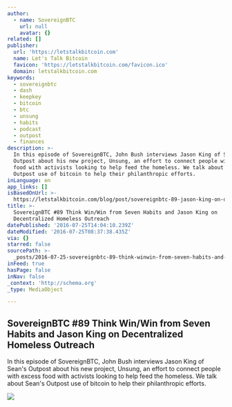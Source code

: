 ```yaml
---
author:
  - name: SovereignBTC
    url: null
    avatar: {}
related: []
publisher:
  url: 'https://letstalkbitcoin.com'
  name: Let's Talk Bitcoin
  favicon: 'https://letstalkbitcoin.com/favicon.ico'
  domain: letstalkbitcoin.com
keywords:
  - sovereignbtc
  - dash
  - keepkey
  - bitcoin
  - btc
  - unsung
  - habits
  - podcast
  - outpost
  - finances
description: >-
  In this episode of SovereignBTC, John Bush interviews Jason King of Sean's
  Outpost about his new project, Unsung, an effort to connect people with excess
  food with activists looking to help feed the homeless. We talk about Sean's
  Outpost use of bitcoin to help their philanthropic efforts.
inLanguage: en
app_links: []
isBasedOnUrl: >-
  https://letstalkbitcoin.com/blog/post/sovereignbtc-89-jason-king-on-decentralized-homeless-outreach-and-think-win-win-from-seven-habits
title: >-
  SovereignBTC #89 Think Win/Win from Seven Habits and Jason King on
  Decentralized Homeless Outreach
datePublished: '2016-07-25T14:04:10.239Z'
dateModified: '2016-07-25T08:37:38.435Z'
via: {}
starred: false
sourcePath: >-
  _posts/2016-07-25-sovereignbtc-89-think-winwin-from-seven-habits-and-jason-k.md
inFeed: true
hasPage: false
inNav: false
_context: 'http://schema.org'
_type: MediaObject

---
```

<article style=""><h1>SovereignBTC #89 Think Win/Win from Seven Habits and Jason King on Decentralized Homeless Outreach</h1><p>In this episode of SovereignBTC, John Bush interviews Jason King of Sean's Outpost about his new project, Unsung, an effort to connect people with excess food with activists looking to help feed the homeless. We talk about Sean's Outpost use of bitcoin to help their philanthropic efforts.</p><img src="https://letstalkbitcoin.com/files/blogs/1869-f4c9890eb066dd41553edbf9ef9e26b80d6317f8dea335cf5f5d72eeadda8f0b.jpg" /></article>